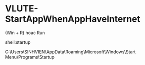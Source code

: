 # VLUTE-StartAppWhenAppHaveInternet

(Win + R) hoac Run

shell:startup

C:\Users\SINHVIEN\AppData\Roaming\Microsoft\Windows\Start Menu\Programs\Startup

